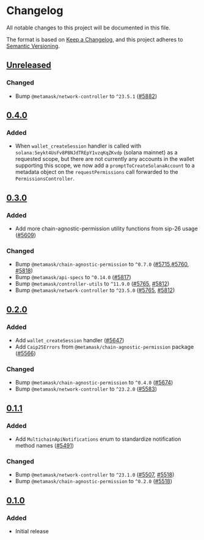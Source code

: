 # Changelog

All notable changes to this project will be documented in this file.

The format is based on [Keep a Changelog](https://keepachangelog.com/en/1.0.0/),
and this project adheres to [Semantic Versioning](https://semver.org/spec/v2.0.0.html).

## [Unreleased]

### Changed

- Bump `@metamask/network-controller` to `^23.5.1` ([#5882](https://github.com/MetaMask/core/pull/5882))

## [0.4.0]

### Added

- When `wallet_createSession` handler is called with `solana:5eykt4UsFv8P8NJdTREpY1vzqKqZKvdp` (solana mainnet) as a requested scope, but there are not currently any accounts in the wallet supporting this scope, we now add a `promptToCreateSolanaAccount` to a metadata object on the `requestPermissions` call forwarded to the `PermissionsController`.

## [0.3.0]

### Added

- Add more chain-agnostic-permission utility functions from sip-26 usage ([#5609](https://github.com/MetaMask/core/pull/5609))

### Changed

- Bump `@metamask/chain-agnostic-permission` to `^0.7.0` ([#5715](https://github.com/MetaMask/core/pull/5715),[#5760](https://github.com/MetaMask/core/pull/5760), [#5818](https://github.com/MetaMask/core/pull/5818))
- Bump `@metamask/api-specs` to `^0.14.0` ([#5817](https://github.com/MetaMask/core/pull/5817))
- Bump `@metamask/controller-utils` to `^11.9.0` ([#5765](https://github.com/MetaMask/core/pull/5765), [#5812](https://github.com/MetaMask/core/pull/5812))
- Bump `@metamask/network-controller` to `^23.5.0` ([#5765](https://github.com/MetaMask/core/pull/5765), [#5812](https://github.com/MetaMask/core/pull/5812))

## [0.2.0]

### Added

- Add `wallet_createSession` handler ([#5647](https://github.com/MetaMask/core/pull/5647))
- Add `Caip25Errors` from `@metamask/chain-agnostic-permission` package ([#5566](https://github.com/MetaMask/core/pull/5566))

### Changed

- Bump `@metamask/chain-agnostic-permission` to `^0.4.0` ([#5674](https://github.com/MetaMask/core/pull/5674))
- Bump `@metamask/network-controller` to `^23.2.0` ([#5583](https://github.com/MetaMask/core/pull/5583))

## [0.1.1]

### Added

- Add `MultichainApiNotifications` enum to standardize notification method names ([#5491](https://github.com/MetaMask/core/pull/5491))

### Changed

- Bump `@metamask/network-controller` to `^23.1.0` ([#5507](https://github.com/MetaMask/core/pull/5507), [#5518](https://github.com/MetaMask/core/pull/5518))
- Bump `@metamask/chain-agnostic-permission` to `^0.2.0` ([#5518](https://github.com/MetaMask/core/pull/5518))

## [0.1.0]

### Added

- Initial release

[Unreleased]: https://github.com/MetaMask/core/compare/@metamask/multichain-api-middleware@0.4.0...HEAD
[0.4.0]: https://github.com/MetaMask/core/compare/@metamask/multichain-api-middleware@0.3.0...@metamask/multichain-api-middleware@0.4.0
[0.3.0]: https://github.com/MetaMask/core/compare/@metamask/multichain-api-middleware@0.2.0...@metamask/multichain-api-middleware@0.3.0
[0.2.0]: https://github.com/MetaMask/core/compare/@metamask/multichain-api-middleware@0.1.1...@metamask/multichain-api-middleware@0.2.0
[0.1.1]: https://github.com/MetaMask/core/compare/@metamask/multichain-api-middleware@0.1.0...@metamask/multichain-api-middleware@0.1.1
[0.1.0]: https://github.com/MetaMask/core/releases/tag/@metamask/multichain-api-middleware@0.1.0
